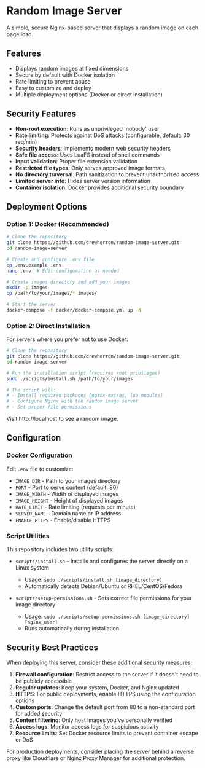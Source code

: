 # Random Image Server

A simple, secure Nginx-based server that displays a random image on each page load.

## Features

- Displays random images at fixed dimensions
- Secure by default with Docker isolation
- Rate limiting to prevent abuse
- Easy to customize and deploy
- Multiple deployment options (Docker or direct installation)

## Security Features

- **Non-root execution**: Runs as unprivileged 'nobody' user
- **Rate limiting**: Protects against DoS attacks (configurable, default: 30 req/min)
- **Security headers**: Implements modern web security headers
- **Safe file access**: Uses LuaFS instead of shell commands
- **Input validation**: Proper file extension validation
- **Restricted file types**: Only serves approved image formats
- **No directory traversal**: Path sanitization to prevent unauthorized access
- **Limited server info**: Hides server version information
- **Container isolation**: Docker provides additional security boundary

## Deployment Options

### Option 1: Docker (Recommended)

```bash
# Clone the repository
git clone https://github.com/drewherron/random-image-server.git
cd random-image-server

# Create and configure .env file
cp .env.example .env
nano .env  # Edit configuration as needed

# Create images directory and add your images
mkdir -p images
cp /path/to/your/images/* images/

# Start the server
docker-compose -f docker/docker-compose.yml up -d
```

### Option 2: Direct Installation

For servers where you prefer not to use Docker:

```bash
# Clone the repository
git clone https://github.com/drewherron/random-image-server.git
cd random-image-server

# Run the installation script (requires root privileges)
sudo ./scripts/install.sh /path/to/your/images

# The script will:
# - Install required packages (nginx-extras, lua modules)
# - Configure Nginx with the random image server
# - Set proper file permissions
```

Visit http://localhost to see a random image.

## Configuration

### Docker Configuration
Edit `.env` file to customize:
- `IMAGE_DIR` - Path to your images directory
- `PORT` - Port to serve content (default: 80)
- `IMAGE_WIDTH` - Width of displayed images
- `IMAGE_HEIGHT` - Height of displayed images
- `RATE_LIMIT` - Rate limiting (requests per minute)
- `SERVER_NAME` - Domain name or IP address
- `ENABLE_HTTPS` - Enable/disable HTTPS

### Script Utilities

This repository includes two utility scripts:

- `scripts/install.sh` - Installs and configures the server directly on a Linux system
  - Usage: `sudo ./scripts/install.sh [image_directory]`
  - Automatically detects Debian/Ubuntu or RHEL/CentOS/Fedora
  
- `scripts/setup-permissions.sh` - Sets correct file permissions for your image directory
  - Usage: `sudo ./scripts/setup-permissions.sh [image_directory] [nginx_user]`
  - Runs automatically during installation

## Security Best Practices

When deploying this server, consider these additional security measures:

1. **Firewall configuration**: Restrict access to the server if it doesn't need to be publicly accessible
2. **Regular updates**: Keep your system, Docker, and Nginx updated
3. **HTTPS**: For public deployments, enable HTTPS using the configuration options
4. **Custom ports**: Change the default port from 80 to a non-standard port for added security
5. **Content filtering**: Only host images you've personally verified
6. **Access logs**: Monitor access logs for suspicious activity
7. **Resource limits**: Set Docker resource limits to prevent container escape or DoS

For production deployments, consider placing the server behind a reverse proxy like Cloudflare or Nginx Proxy Manager for additional protection.
